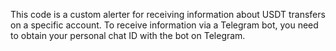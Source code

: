 This code is a custom alerter for receiving information about USDT transfers on a specific account. To receive information via a Telegram bot, you need to obtain your personal chat ID with the bot on Telegram.